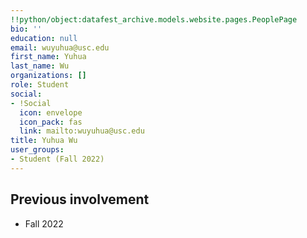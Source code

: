 ```yaml
---
!!python/object:datafest_archive.models.website.pages.PeoplePage
bio: ''
education: null
email: wuyuhua@usc.edu
first_name: Yuhua
last_name: Wu
organizations: []
role: Student
social:
- !Social
  icon: envelope
  icon_pack: fas
  link: mailto:wuyuhua@usc.edu
title: Yuhua Wu
user_groups:
- Student (Fall 2022)
---
```



## Previous involvement

* Fall 2022


